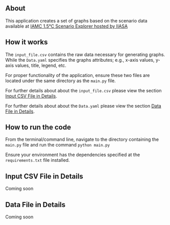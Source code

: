 ## About
This application creates a set of graphs based on the scenario data available at [IAMC 1.5°C Scenario Explorer hosted by IIASA](https://data.ene.iiasa.ac.at/iamc-1.5c-explorer/#/login?redirect=/workspaces)

## How it works
The `input_file.csv` contains the raw data necessary for generating graphs. While the `Data.yaml` specifies the graphs attributes; e.g., x-axis values, y-axis values, title, legend, etc.

For proper functionality of the application, ensure these two files are located under the same directory as the `main.py` file.

For further details about about the `input_file.csv` please view the section [Input CSV File in Details](#input-csv-file-in-details).

For further details about about the `Data.yaml` please view the section [Data File in Details](#data-file-in-details).

## How to run the code
From the terminal/command line, navigate to the directory containing the `main.py` file and run the command `python main.py`

Ensure your environment has the dependencies specified at the `requirements.txt` file installed.

## Input CSV File in Details
Coming soon 

## Data File in Details
Coming soon
